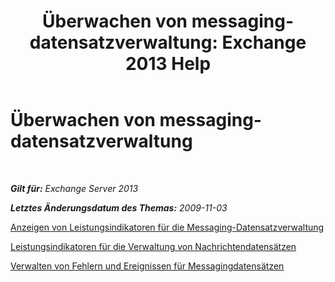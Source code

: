 ﻿---
title: 'Überwachen von messaging-datensatzverwaltung: Exchange 2013 Help'
TOCTitle: Überwachen von messaging-datensatzverwaltung
ms:assetid: bb5aa00a-e2b8-4abe-9943-eccab5a116db
ms:mtpsurl: https://technet.microsoft.com/de-de/library/Bb310793(v=EXCHG.150)
ms:contentKeyID: 51409330
ms.date: 05/22/2018
mtps_version: v=EXCHG.150
ms.translationtype: MT
---

# Überwachen von messaging-datensatzverwaltung

 

_**Gilt für:** Exchange Server 2013_

_**Letztes Änderungsdatum des Themas:** 2009-11-03_

[Anzeigen von Leistungsindikatoren für die Messaging-Datensatzverwaltung](view-performance-counters-for-https://docs.microsoft.com/de-de/exchange/security-and-compliance/messaging-records-management/messaging-records-management)

[Leistungsindikatoren für die Verwaltung von Nachrichtendatensätzen](performance-counters-for-https://docs.microsoft.com/de-de/exchange/security-and-compliance/messaging-records-management/messaging-records-management)

[Verwalten von Fehlern und Ereignissen für Messagingdatensätzen](messaging-records-management-errors-and-events-exchange-2013-help.md)

